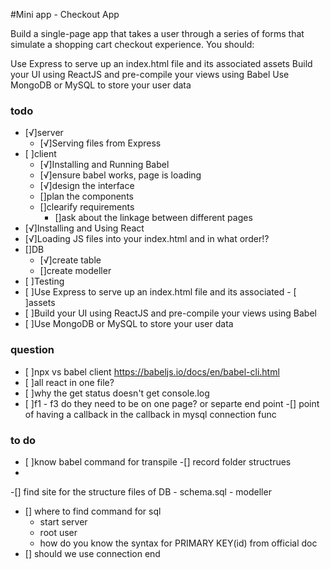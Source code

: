 #Mini app - Checkout App

Build a single-page app that takes a user through a series of forms that simulate a shopping cart checkout experience. You should:

Use Express to serve up an index.html file and its associated assets
Build your UI using ReactJS and pre-compile your views using Babel
Use MongoDB or MySQL to store your user data



### todo
- [√]server
	- [√]Serving files from Express
- [ ]client
	- [√]Installing and Running Babel
	- [√]ensure babel works, page is loading
	- [√]design the interface
	- []plan the components
	- []clearify requirements 
	  - []ask about the linkage between different pages 
- [√]Installing and Using React
- [√]Loading JS files into your index.html and in what order!?
- []DB
 	- [√]create table
 	- []create modeller 
- [ ]Testing
- [ ]Use Express to serve up an index.html file and its associated - [ ]assets
- [ ]Build your UI using ReactJS and pre-compile your views using Babel
- [ ]Use MongoDB or MySQL to store your user data


### question
- [ ]npx vs babel client https://babeljs.io/docs/en/babel-cli.html
- [ ]all react in one file?
- [ ]why the get status doesn't get console.log
- [ ]f1 - f3 do they need to be on one page? or separte end point
-[]  point of having a callback in the callback in mysql connection func 

### to do
- [ ]know babel command for transpile
-[] record folder structrues
-
-[] find site for the structure files of DB
	- schema.sql
	- modeller

- [] where to find command for sql
	- start server
	- root user
	- how do you know the syntax for PRIMARY KEY(id) from official doc 
- [] should we use connection end
